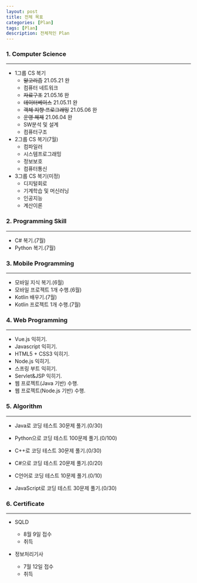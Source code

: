 ```yaml
---
layout: post
title: 전체 목표
categories: [Plan]
tags: [Plan]
description: 전체적인 Plan
---
```






### 1. Computer Science

---

- 1그룹 CS 복기
  - ~~알고리즘~~ 21.05.21 완
  - 컴퓨터 네트워크
  - ~~자료구조~~ 21.05.16 완
  - ~~데이터베이스~~ 21.05.11 완
  - ~~객체 지향 프로그래밍~~ 21.05.06 완
  - ~~운영 체제~~ 21.06.04 완
  - SW분석 및 설계
  - 컴퓨터구조
- 2그룹 CS 복기(7월)
  - 컴파일러
  - 시스템프로그래밍
  - 정보보호
  - 컴퓨터통신
- 3그룹 CS 복기(미정)
  - 디지털회로
  - 기계학습 및 머신러닝
  - 인공지능
  - 계산이론

### 2. Programming Skill

---

- C# 복기.(7월)
- Python 복기.(7월)

### 3. Mobile Programming

---

- 모바일 지식 복기.(6월)
- 모바일 프로젝트 1개 수행.(6월)
- Kotlin 배우기.(7월)
- Kotlin 프로젝트 1개 수행.(7월)

### 4. Web Programming

---

- Vue.js 익히기.
- Javascript 익히기.
- HTML5 + CSS3 익히기.
- Node.js 익히기.
- 스프링 부트 익히기.
- Servlet&JSP 익히기.
- 웹 프로젝트(Java 기반) 수행.
- 웹 프로젝트(Node.js 기반) 수행.

### 5. Algorithm

---

- Java로 코딩 테스트 30문제 풀기.(0/30)
- Python으로 코딩 테스트 100문제 풀기.(0/100)

- C++로 코딩 테스트 30문제 풀기.(0/30)
- C#으로 코딩 테스트 20문제 풀기.(0/20)
- C언어로 코딩 테스트 10문제 풀기.(0/10)
- JavaScript로 코딩 테스트 30문제 풀기.(0/30)

### 6. Certificate

----

- SQLD
  - 8월 9일 접수
  - 취득

- 정보처리기사
  - 7월 12일 접수
  - 취득

